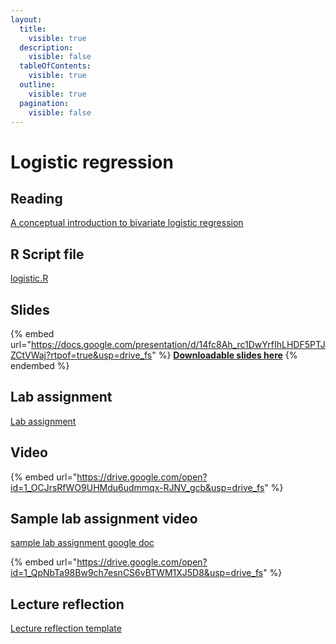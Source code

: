 ```yaml
---
layout:
  title:
    visible: true
  description:
    visible: false
  tableOfContents:
    visible: true
  outline:
    visible: true
  pagination:
    visible: false
---
```


# Logistic regression

## Reading

[A conceptual introduction to bivariate logistic regression](https://drive.google.com/file/d/1-SRjUuwh3_Ts2d8v03wfZYaIXFxTdUiH/view?usp=sharing)

## R Script file

[logistic.R](https://drive.google.com/open?id=1qC4Rt2CXs6quJEtTtZxkhV27xHXWUJkD\&usp=drive_fs)

## Slides

{% embed url="https://docs.google.com/presentation/d/14fc8Ah_rc1DwYrfIhLHDF5PTJZCtVWaj?rtpof=true&usp=drive_fs" %}
[**Downloadable slides here**](https://docs.google.com/presentation/d/14fc8Ah_rc1DwYrfIhLHDF5PTJZCtVWaj?rtpof=true\&usp=drive_fs)
{% endembed %}

## Lab assignment

[Lab assignment](https://docs.google.com/document/d/1Mxok-DRnKHmXHFXX1ueXCj2lSwRJfWU8/edit?usp=sharing\&ouid=100179871492576617561\&rtpof=true\&sd=true)

## Video

{% embed url="https://drive.google.com/open?id=1_OCJrsRfWO9UHMdu6udmmqx-RJNV_gcb&usp=drive_fs" %}

## Sample lab assignment video

[sample lab assignment google doc](https://docs.google.com/document/d/1DgRstGAA0nuaZR4AWeMwc5Cc8UQQdoid/edit?usp=sharing\&ouid=100179871492576617561\&rtpof=true\&sd=true)

{% embed url="https://drive.google.com/open?id=1_QpNbTa98Bw9ch7esnCS6vBTWM1XJ5D8&usp=drive_fs" %}

## Lecture reflection

[Lecture reflection template](https://docs.google.com/document/d/1ZjEPIB4Y58JhsSkMNANnjZ30JYGpRNAt?rtpof=true\&usp=drive_fs)
